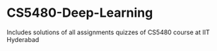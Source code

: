 # CS5480-Deep-Learning
Includes solutions of all assignments quizzes of CS5480 course at IIT Hyderabad
